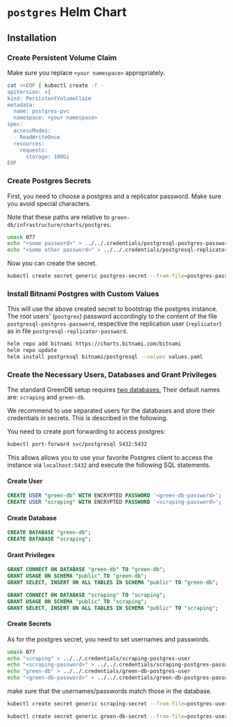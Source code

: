 # `postgres` Helm Chart

## Installation

### Create Persistent Volume Claim

Make sure you replace `<your namespace>` appropriately.

```bash
cat <<EOF | kubectl create -f -
apiVersion: v1
kind: PersistentVolumeClaim
metadata:
  name: postgres-pvc
  namespace: <your namespace>
spec:
  accessModes:
  - ReadWriteOnce
  resources:
    requests:
      storage: 100Gi
EOF
```

### Create Postgres Secrets

First, you need to choose a postgres and a replicator password. Make sure you avoid special characters.

Note that these paths are relative to ``green-db/infrastructure/charts/postgres``.

```bash
umask 077
echo "<some password>" > ../../.credentials/postgresql-postgres-password
echo "<some other password>" > ../../.credentials/postgresql-replicator-password
```

Now you can create the secret.
```bash
kubectl create secret generic postgres-secret --from-file=postgres-password=../../.credentials/postgresql-postgres-password --from-file=replicator-password=../../.credentials/postgresql-replicator-password
```


### Install Bitnami Postgres with Custom Values

This will use the above created secret to bootstrap the postgres instance. The root users' (`postgres`) password accordingly to the content of the file `postgresql-postgres-password`, respective the replication user (`replicator`) as in file `postgresql-replicator-password`.

```bash
helm repo add bitnami https://charts.bitnami.com/bitnami
helm repo update
helm install postgresql bitnami/postgresql --values values.yaml
```

### Create the Necessary Users, Databases and Grant Privileges

The standard GreenDB setup requires [two databases.](../../../core/core/constants.py) Their default names are: `scraping` and `green-db`.

We recommend to use separated users for the databases and store their credentials in secrets. This is described in the following.

You need to create port forwarding to access postgres:
```bash
kubectl port-forward svc/postgresql 5432:5432
```
This allows allows you to use your favorite Postgres client to access the instance via `localhost:5432` and execute the following SQL statements.


#### Create User

```sql
CREATE USER "green-db" WITH ENCRYPTED PASSWORD '<green-db-password>';
CREATE USER "scraping" WITH ENCRYPTED PASSWORD '<scraping-password>';
```

#### Create Database

```sql
CREATE DATABASE "green-db";
CREATE DATABASE "scraping";
```


#### Grant Privileges

```sql
GRANT CONNECT ON DATABASE "green-db" TO "green-db";
GRANT USAGE ON SCHEMA "public" TO "green-db";
GRANT SELECT, INSERT ON ALL TABLES IN SCHEMA "public" TO "green-db";

GRANT CONNECT ON DATABASE "scraping" TO "scraping";
GRANT USAGE ON SCHEMA "public" TO "scraping";
GRANT SELECT, INSERT ON ALL TABLES IN SCHEMA "public" TO "scraping";
```


#### Create Secrets

As for the postgres secret, you need to set usernames and passwords.

```bash
umask 077
echo "scraping" > ../../.credentials/scraping-postgres-user
echo "<scraping-password>" > ../../.credentials/scraping-postgres-password
echo "green-db" > ../../.credentials/green-db-postgres-user
echo "<green-db-password>" > ../../.credentials/green-db-postgres-password
```

make sure that the usernames/passwords match those in the database.

```bash
kubectl create secret generic scraping-secret --from-file=postgres-user=../../.credentials/scraping-postgres-user --from-file=postgres-password=../../.credentials/scraping-postgres-password
```

```bash
kubectl create secret generic green-db-secret --from-file=postgres-user=../../.credentials/green-db-postgres-user --from-file=postgres-password=../../.credentials/green-db-postgres-password
```
